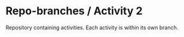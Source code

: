 # Repo-branches / Activity 2
Repository containing activities. Each activity is within its own branch.


